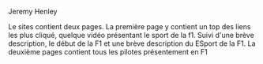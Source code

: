 Jeremy Henley

Le sites contient deux pages. La première page y contient un top des liens les plus cliqué, quelque vidéo présentant le sport de la f1. Suivi d'une brève description, le début de la F1 et une brève description du ESport de la F1.
La deuxième pages contient tous les pilotes présentement en F1